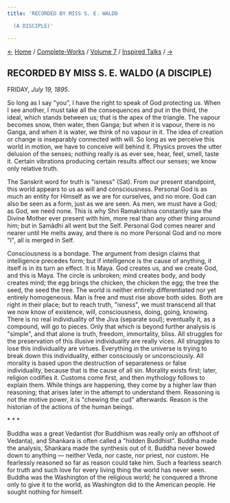 ```yaml
---
title: 'RECORDED BY MISS S. E. WALDO

  (A DISCIPLE)'

---
```

<div>

[←](26_thursday_july_18.htm) [Home](../../../index.htm) /
[Complete-Works](../../complete_works.htm) / [Volume
7](../volume_7_contents.htm) / [Inspired
Talks](inspired_talks_contents.htm) / [→](28_saturday_july_20.htm)

  

## RECORDED BY MISS S. E. WALDO (A DISCIPLE)

FRIDAY, *July 19, 1895*.

So long as I say "you", I have the right to speak of God protecting us.
When I see another, I must take all the consequences and put in the
third, the ideal, which stands between us; that is the apex of the
triangle. The vapour becomes snow, then water, then Ganga; but when it
is vapour, there is no Ganga, and when it is water, we think of no
vapour in it. The idea of creation or change is inseparably connected
with will. So long as we perceive this world in motion, we have to
conceive will behind it. Physics proves the utter delusion of the
senses; nothing really is as ever see, hear, feel, smell, taste it.
Certain vibrations producing certain results affect our senses; we know
only relative truth.

The Sanskrit word for truth is "isness" (Sat). From our present
standpoint, this world appears to us as will and consciousness. Personal
God is as much an entity for Himself as we are for ourselves, and no
more. God can also be seen as a form, just as we are seen. As men, we
must have a God; as God, we need none. This is why Shri Ramakrishna
constantly saw the Divine Mother ever present with him, more real than
any other thing around him; but in Samâdhi all went but the Self.
Personal God comes nearer and nearer until He melts away, and there is
no more Personal God and no more "I", all is merged in Self.

Consciousness is a bondage. The argument from design claims that
intelligence precedes form; but if intelligence is the cause of
anything, it itself is in its turn an effect. It is Maya. God creates
us, and we create God, and this is Maya. The circle is unbroken; mind
creates body, and body creates mind; the egg brings the chicken, the
chicken the egg; the tree the seed, the seed the tree. The world is
neither entirely differentiated nor yet entirely homogeneous. Man is
free and must rise above both sides. Both are right in their place; but
to reach truth, "isness", we must transcend all that we now know of
existence, will, consciousness, doing, going, knowing. There is no real
individuality of the Jiva (separate soul); eventually it, as a compound,
will go to pieces. Only that which is beyond further analysis is
"simple", and that alone is truth, freedom, immortality, bliss. All
struggles for the preservation of this illusive individuality are really
vices. All struggles to lose this individuality are virtues. Everything
in the universe is trying to break down this individuality, either
consciously or unconsciously. All morality is based upon the destruction
of separateness or false individuality, because that is the cause of all
sin. Morality exists first; later, religion codifies it. Customs come
first, and then mythology follows to explain them. While things are
happening, they come by a higher law than reasoning; that arises later
in the attempt to understand them. Reasoning is not the motive power, it
is "chewing the cud" afterwards. Reason is the historian of the actions
of the human beings.

\*            \*            \*

Buddha was a great Vedantist (for Buddhism was really only an offshoot
of Vedanta), and Shankara is often called a "hidden Buddhist". Buddha
made the analysis, Shankara made the synthesis out of it. Buddha never
bowed down to anything — neither Veda, nor caste, nor priest, nor
custom. He fearlessly reasoned so far as reason could take him. Such a
fearless search for truth and such love for every living thing the world
has never seen. Buddha was the Washington of the religious world; he
conquered a throne only to give it to the world, as Washington did to
the American people. He sought nothing for himself.

</div>
